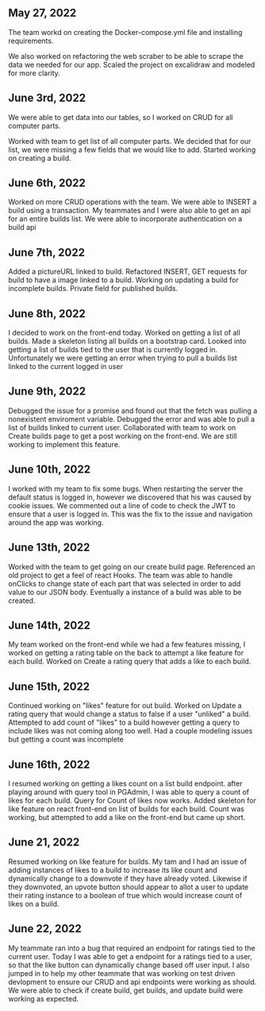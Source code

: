 ## May 27, 2022


The team workd on creating the Docker-compose.yml file and installing requirements.

We also worked on refactoring the web scraber to be able to scrape the data we needed for our app.
Scaled the project on excalidraw and modeled for more clarity.

## June 3rd, 2022

We were able to get data into our tables, so I worked on CRUD for all computer parts.

Worked with team to get list of all computer parts. We decided that for our list, we were missing a few fields that we would like to add.
Started working on creating a build.

## June 6th, 2022

Worked on more CRUD operations with the team. We were able to INSERT a build using a transaction.
My teammates and I were also able to get an api for an entire builds list. We were able to incorporate authentication on a build api

## June 7th, 2022
Added a pictureURL linked to build. Refactored INSERT, GET requests for build to have a image linked to a build.
Working on updating a build for incomplete builds. Private field for published builds.

## June 8th, 2022

I decided to work on the front-end today. Worked on getting a list of all builds. Made a skeleton listing all builds on a bootstrap card. Looked into getting a list of builds tied to the user that is currently logged in. Unfortunately 
we were getting an error when trying to pull a builds list linked to the current logged in user

## June 9th, 2022

Debugged the issue for a promise and found out that the fetch was pulling a nonexistent enviroment variable. Debugged the error and was able to pull a list of builds linked to current user. Collaborated with team to work on Create builds page to get a post working on the front-end. We are still working to implement this feature.


## June 10th, 2022

I worked with my team to fix some bugs. When restarting the server the default status is logged in, however we discovered that his was caused by cookie issues. We commented out a line of code to check the JWT to ensure that a user is logged in. This was the fix to the issue and navigation around the app was working.


## June 13th, 2022

Worked with the team to get going on our create build page. Referenced an old project to get a feel of react Hooks. The team was able to handle onClicks to change state of each part that was selected in order to add value to our JSON body. Eventually a instance of a build was able to be created.

## June 14th, 2022

My team worked on the front-end while we had a few features missing, I worked on getting a rating table on the back to attempt a like feature for each build. Worked on Create a rating query that adds a like to each build.

## June 15th, 2022

Continued working on "likes" feature for out build. Worked on Update a rating query that would change a status to false if a user "unliked" a build. Attempted to add count of "likes" to a build however getting a query to include likes was not coming along too well. Had a couple modeling issues but getting a count was incomplete

## June 16th, 2022

I resumed working on getting a likes count on a list build endpoint. after playing around with query tool in PGAdmin, I was able to query a count of likes for each build. Query for Count of likes now works. Added skeleton for like feature on react front-end on list of builds for each build. Count was working, but attempted to add a like on the front-end but came up short.

## June 21, 2022

Resumed working on  like feature for builds. My tam and I had an issue of adding instances of likes to a build to increase its like count and dynamically change to a downvote if they have already voted. Likewise if they downvoted, an upvote button should appear to allot a user to update their rating instance to a boolean of true which would increase count of likes on a build.

## June 22, 2022

My teammate ran into a bug that required an endpoint for ratings tied to the current user. Today I was able to get a endpoint for a ratings tied to a user, so that the like button can dynamically change based off user input. I also jumped in to help my other teammate that was working on test driven devlopment to ensure our CRUD and api endpoints were working as should. We were able to check if create build, get builds, and update build were working as expected.

